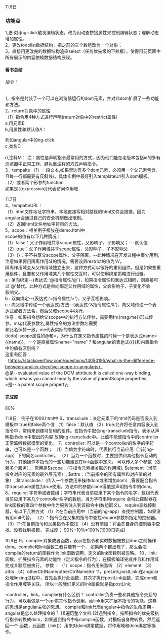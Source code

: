 11.6日<br>
### 功能点<br>
1,更改用ng-click触发编辑状态，改为用动态拼接属性来控制编辑状态；理解动态增加属性。<br>
2，更改todolist数据结构，把之前的三个数组改为一个对象；<br>
3，直接用更改完的数据结构渲染select（任务优先级的下拉框），使得目前页面中所有展示的内容依赖数据结构展现。<br>
#### 看书总结<br>
###### 指令：<br>
1，指令是封装了一个可以在浏览器运行的dom元素，并对此dom扩展了一些功能和方法。<br>
2，return对象中的属性<br>
   （1）指令用4种方式进行声明(return对象中的restrict属性) <br>
        a,用元素E:<my-directive></my-directive> <br>
        b,用属性和默认值A：<div my-directive="值/表达式"></div> 列如angular中的ng-click <br>
        c,类名C：<div class="my-directive:值/表达式"></div>   <br>
        d,注释M：
        注：属性是声明指令最常用的方式，因为他们能在老版本包括ie的多有浏览器中正常工作，避免重注释的方式声明指令。<br>
3，tempalte
（1）一段文本,如果里边有多个dom元素，必须用一个父元素包含，且每一行都需要有反斜线\。具体实例中最好引入templateUrl引入dom模板。<br>
（2）或者两个形参的function<br>
如果是{{expression}}代表访问作用域

11.7日<br>
4，tempalteURL：<br>
（1）html文件地址字符串。本地直接写相对路径的html文件会报错。因为angular会通过自己的安全机制做出限制。<br>
（2）返回html文件地址字符串的方法。<br>
5，scope：相关例子都放在demo.html中<br>
scope的值有以下几种情况：<br>
（1）false：父子作用域共享scope属性，父影响子，子影响父；---默认值<br>
（2）true：父子作用域共享scope属性，父影响子，子不影响父<br>
（3）{}：子不共享父scope属性，父子隔离。--此种情况在开发过程中很少用到,注意如果要用隔离作用域的情况，需要设置restrict的值为'A'。<br>
隔离作用域会从父作用域独立出来，这种方式可以很好的重用组件。但是如果想重用组件，且要和父作用域某几个属性交互时，可以使用绑定策略进行设置。<br>
    a : 单向绑定--{表达式:'@指令属性/@'}，如果指令属性和表达式相同，则直接可以'@'替代。此种方式是单向绑定父作用域的属性，父会影响子，子变化不会<br>
      影响父。<br>
    b : 双向绑定--{表达式:'=指令属性/='}，父子互相影响。<br>
    c : 向父域中传递一个表达式/方法--{表达式:'&指令属性/&'}，向父域传递一个表达式或者方法名，然后父域scope中执行。<br>
      注意：如果指令想给父scope中的执行方法传参，需要用fn({msg:me})形式传参。msg代表参数名,属性指令的方法参数名需要<br>
            和此名保持一致，me代表实际的参数值<br>
(todo)-scope属性的@和=，为什么在定义指令属性的时候一个是表达式name={{name}}，一个是直接属性name="name"？和angular的表达式{{}}和内置指令中的值有区别吗？<br>
这里有回答：<br>
（https://stackoverflow.com/questions/14050195/what-is-the-difference-between-and-in-directive-scope-in-angularjs）<br>
@是--evaluated value of the DOM attribute;It is called one-way binding, which means you cannot modify the value of parentScope properties.<br>
=是-- a parent scope property;<br>

#### 完成度<br>
80%<br>


11.8日：例子在1008.html中
6，transclude：决定元素下的html代码是否嵌入到模板中
true和false两个值
（1）false：默认值
（2）true:允许将任意内容嵌入到指令中，常用来创建可复用的组件。在指令中配合ng-transclude指令，表示从声明指令dom中取出的内容
放到ng-transclude中。此值不能使指令中的controller正常监听数据模型的变化。
7，controller:
可以是一个controller的名字的字符串，也可以是一个函数；
（1）当值为字符串时，代表执行当前应用（当前ng-app）下的同名controller。
（2）当为一个函数时，主要提供和其他指令互动的行为，其他操作本指令的一些功能建议在link函数中定义。
     可以传入多个参数（依赖多个服务），
    常用是$scope：(与指令元素相关联的作用域),
    $element（当前指令对应的元素的最外层元素）,
    $attrs：（当前指令的所有属性和对应值的对象）,
    $transclude：（传入一个参数用来操作dom或者增加dom）,需要配合指令中transclude属性为true使用。方法中的参数clone得值是声明指令中的dom。
8，require:
字符串或者数组；字符串代表当前应用下某个指令的名字，数组代表当前应用下某几个controller名字的数组，当为字符串时require
会将此控制器在link函数的第四个参数中作为服务注入到该指令中(数组同义)。
require查找控制器，有以下几种方式
（1）?:在当前应用中（当前的ng-app）查找控制器，如果没有用null代替。
（2）^:指令会在父集的指令中查找require参数所指定的控制器。
（3）?^:在当前指令和父集指令中查找
（4）没有前缀：将会在自身的控制器中查找，没有找到报错。
完成度：
90%+10%=100%(1009日完成)

10,9日
9，complie:对象或者函数，表示在指令和实时数据被放到dom之前操作dom。complie和link函数二者只能有一个，
如果两个都出现了，那么会把complie的return的函数作为link函数调用，定义的link函数则被忽略。
10，link:函数，扩展指令元素的功能性（定义指令的行为），在模板编译完成并且和作用域完成关联后被执行。
参数：
（1）scope：指令用来监听
（2）element
（3）attrs
（4）otherCtrlName/otherCtrlNameArr
11，preLink,postLink:在angular处理linking过程中，首先会执行此函数，其次才执行postLink函数，完成dom和指令作用域等关联。
所以一般我们定义的link函数就是指postLink;

-controller，link，complie有什么区别？
controller负责一些和其他指令交互的行为，可以看做是一个api供其他指令调用，而link用来扩展本指令的功能，这样的思想是angular主张的思想。
complie和link代表angular中指令的生命周期
-angular是怎么处理指令的？
(1)遍历整个文档
(2)遇到指令，按照指令的优先级执行指令转换成dom，如果遇到指令中有complie函数，对模板自身做转换，然后返回一个
函数，此函数（link()）用来对dom绑定数据，将作用域和dom绑定等操作。



















